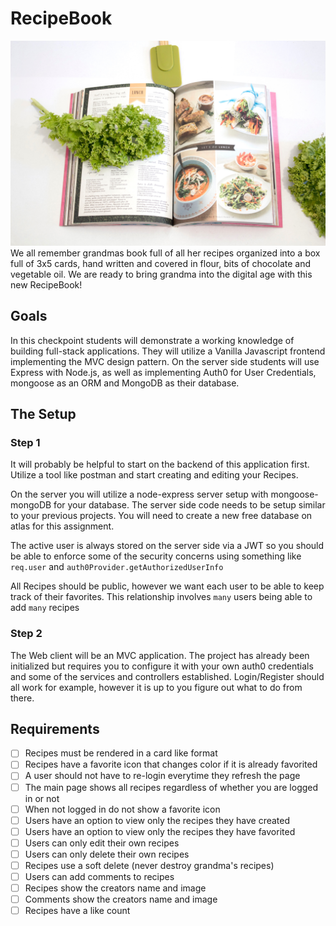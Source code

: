 # RecipeBook

![recipe](./recipe.jpg)
We all remember grandmas book full of all her recipes organized into a box full of 3x5 cards, hand written and covered in flour, bits of chocolate and vegetable oil. We are ready to bring grandma into the digital age with this new RecipeBook!

## Goals

In this checkpoint students will demonstrate a working knowledge of building full-stack applications. They will utilize a Vanilla Javascript frontend implementing the MVC design pattern. On the server side students will use Express with Node.js, as well as implementing Auth0 for User Credentials, mongoose as an ORM and MongoDB as their database.

## The Setup

### Step 1

It will probably be helpful to start on the backend of this application first. Utilize a tool like postman and start creating and editing your Recipes.

On the server you will utilize a node-express server setup with mongoose-mongoDB for your database. The server side code needs to be setup similar to your previous projects. You will need to create a new free database on atlas for this assignment.

The active user is always stored on the server side via a JWT so you should be able to enforce some of the security concerns using something like `req.user` and `auth0Provider.getAuthorizedUserInfo`

All Recipes should be public, however we want each user to be able to keep track of their favorites. This relationship involves `many` users being able to add `many` recipes

### Step 2

The Web client will be an MVC application. The project has already been initialized but requires you to configure it with your own auth0 credentials and some of the services and controllers established. Login/Register should all work for example, however it is up to you figure out what to do from there.

## Requirements

- [ ] Recipes must be rendered in a card like format
- [ ] Recipes have a favorite icon that changes color if it is already favorited
- [ ] A user should not have to re-login everytime they refresh the page
- [ ] The main page shows all recipes regardless of whether you are logged in or not
- [ ] When not logged in do not show a favorite icon
- [ ] Users have an option to view only the recipes they have created
- [ ] Users have an option to view only the recipes they have favorited
- [ ] Users can only edit their own recipes
- [ ] Users can only delete their own recipes
- [ ] Recipes use a soft delete (never destroy grandma's recipes)
- [ ] Users can add comments to recipes
- [ ] Recipes show the creators name and image
- [ ] Comments show the creators name and image
- [ ] Recipes have a like count
